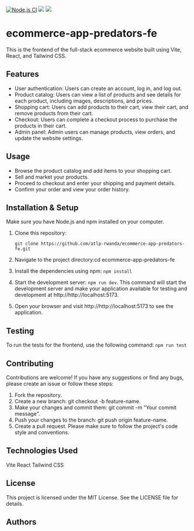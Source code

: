 [![Node.js CI](https://github.com/atlp-rwanda/ecommerce-app-predators-fe/actions/workflows/node.js.yml/badge.svg)](https://github.com/atlp-rwanda/ecommerce-app-predators-fe/actions/workflows/node.js.yml)
<a href="https://codeclimate.com/github/atlp-rwanda/ecommerce-app-predators-fe/maintainability"><img src="https://api.codeclimate.com/v1/badges/f43b1bf0f2429d8e6ad6/maintainability" /></a>
<a href="https://codeclimate.com/github/atlp-rwanda/ecommerce-app-predators-fe/test_coverage"><img src="https://api.codeclimate.com/v1/badges/f43b1bf0f2429d8e6ad6/test_coverage" /></a>

# ecommerce-app-predators-fe

This is the frontend of the full-stack ecommerce website built using Vite, React, and Tailwind CSS.

## Features

- User authentication: Users can create an account, log in, and log out.
- Product catalog: Users can view a list of products and see details for each product, including images, descriptions, and prices.
- Shopping cart: Users can add products to their cart, view their cart, and remove products from their cart.
- Checkout: Users can complete a checkout process to purchase the products in their cart.
- Admin panel: Admin users can manage products, view orders, and update the website settings.

## Usage

- Browse the product catalog and add items to your shopping cart.
- Sell and market your products.
- Proceed to checkout and enter your shipping and payment details.
- Confirm your order and view your order history.

## Installation & Setup

Make sure you have Node.js and npm installed on your computer.

1. Clone this repository:

   ```shell
   git clone https://github.com/atlp-rwanda/ecommerce-app-predators-fe.git
   ```

2. Navigate to the project directory:cd ecommerce-app-predators-fe
3. Install the dependencies using npm: `npm install`
4. Start the development server: `npm run dev`. This command will start the development server and make your application available for testing and development at http://http://localhost:5173.
5. Open your browser and visit http://http://localhost:5173 to see the application.

## Testing

To run the tests for the frontend, use the following command: `npm run test`

## Contributing

Contributions are welcome! If you have any suggestions or find any bugs, please create an issue or follow these steps:

1. Fork the repository.
2. Create a new branch: git checkout -b feature-name.
3. Make your changes and commit them: git commit -m "Your commit message".
4. Push your changes to the branch: git push origin feature-name.
5. Create a pull request.
   Please make sure to follow the project's code style and conventions.

## Technologies Used

Vite
React
Tailwind CSS

## License

This project is licensed under the MIT License. See the LICENSE file for details.

## Authors
